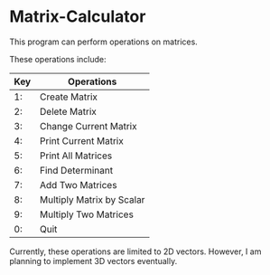 # Matrix-Calculator

This program can perform operations on matrices.

These operations include: 

Key | Operations
--- | ----------
1:  | Create Matrix
2:  | Delete Matrix
3:  | Change Current Matrix
4:  | Print Current Matrix
5:  | Print All Matrices
6:  | Find Determinant
7:  | Add Two Matrices
8:  | Multiply Matrix by Scalar
9:  | Multiply Two Matrices
0:  | Quit

Currently, these operations are limited to 2D vectors. However, I am planning to implement 3D vectors eventually.

